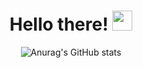 <h1 align="center">Hello there!
<img src="https://github.com/blackcater/blackcater/raw/main/images/Hi.gif" height="32"/></h1>

<div align="center"> 
  
  ![Anurag's GitHub stats](https://github-readme-stats.vercel.app/api?username=spoonty&theme=blueberry&show_icons=true)
</div>
